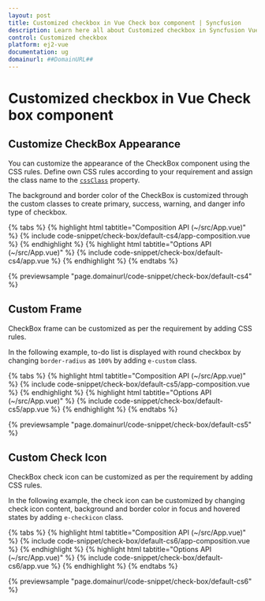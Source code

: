 ```yaml
---
layout: post
title: Customized checkbox in Vue Check box component | Syncfusion
description: Learn here all about Customized checkbox in Syncfusion Vue Check box component of Syncfusion Essential JS 2 and more.
control: Customized checkbox 
platform: ej2-vue
documentation: ug
domainurl: ##DomainURL##
---
```


# Customized checkbox in Vue Check box component

## Customize CheckBox Appearance

You can customize the appearance of the CheckBox component using the CSS rules. Define own CSS rules according to your requirement and assign the class name to the [`cssClass`](https://ej2.syncfusion.com/vue/documentation/api/check-box/#cssclass) property.

The background and border color of the CheckBox is customized through the custom classes to create primary, success, warning, and danger info type of checkbox.

{% tabs %}
{% highlight html tabtitle="Composition API (~/src/App.vue)" %}
{% include code-snippet/check-box/default-cs4/app-composition.vue %}
{% endhighlight %}
{% highlight html tabtitle="Options API (~/src/App.vue)" %}
{% include code-snippet/check-box/default-cs4/app.vue %}
{% endhighlight %}
{% endtabs %}
        
{% previewsample "page.domainurl/code-snippet/check-box/default-cs4" %}

## Custom Frame

CheckBox frame can be customized as per the requirement by adding CSS rules.

In the following example, to-do list is displayed with round checkbox by changing `border-radius` as `100%` by adding `e-custom` class.

{% tabs %}
{% highlight html tabtitle="Composition API (~/src/App.vue)" %}
{% include code-snippet/check-box/default-cs5/app-composition.vue %}
{% endhighlight %}
{% highlight html tabtitle="Options API (~/src/App.vue)" %}
{% include code-snippet/check-box/default-cs5/app.vue %}
{% endhighlight %}
{% endtabs %}
        
{% previewsample "page.domainurl/code-snippet/check-box/default-cs5" %}

## Custom Check Icon

CheckBox check icon can be customized as per the requirement by adding CSS rules.

In the following example, the check icon can be customized by changing check icon content, background and border color in focus and hovered states by adding `e-checkicon` class.

{% tabs %}
{% highlight html tabtitle="Composition API (~/src/App.vue)" %}
{% include code-snippet/check-box/default-cs6/app-composition.vue %}
{% endhighlight %}
{% highlight html tabtitle="Options API (~/src/App.vue)" %}
{% include code-snippet/check-box/default-cs6/app.vue %}
{% endhighlight %}
{% endtabs %}
        
{% previewsample "page.domainurl/code-snippet/check-box/default-cs6" %}
